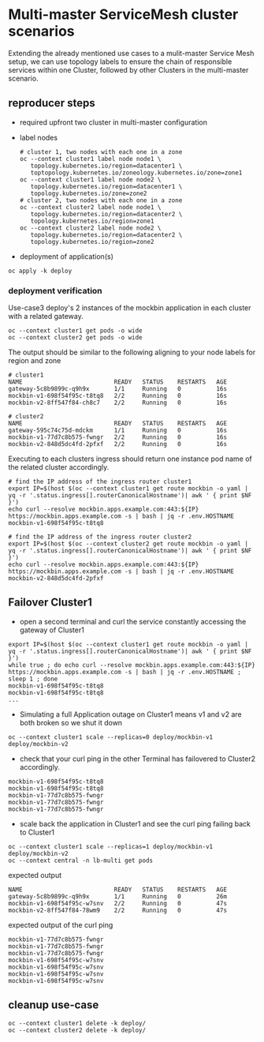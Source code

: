 # Multi-master ServiceMesh cluster scenarios

Extending the already mentioned use cases to a mulit-master Service Mesh setup, we can use topology labels to ensure the chain of responsible services within one Cluster, followed by other Clusters in the multi-master scenario.


## reproducer steps

* required upfront two cluster in multi-master configuration 

* label nodes
    ```
    # cluster 1, two nodes with each one in a zone
    oc --context cluster1 label node node1 \
       topology.kubernetes.io/region=datacenter1 \
       toptopology.kubernetes.io/zoneology.kubernetes.io/zone=zone1
    oc --context cluster1 label node node2 \
       topology.kubernetes.io/region=datacenter1 \
       topology.kubernetes.io/zone=zone2
    # cluster 2, two nodes with each one in a zone
    oc --context cluster2 label node node1 \
       topology.kubernetes.io/region=datacenter2 \
       topology.kubernetes.io/region=zone1
    oc --context cluster2 label node node2 \
       topology.kubernetes.io/region=datacenter2 \
       topology.kubernetes.io/region=zone2
    ```

* deployment of application(s)
``` 
oc apply -k deploy
``` 

### deployment verification

Use-case3 deploy's 2 instances of the mockbin application in each cluster with a related gateway.

```
oc --context cluster1 get pods -o wide 
oc --context cluster2 get pods -o wide
``` 

The output should be similar to the following aligning to your node labels for region and zone

```
# cluster1
NAME                          READY   STATUS    RESTARTS   AGE
gateway-5c8b9899c-q9h9x       1/1     Running   0          16s
mockbin-v1-698f54f95c-t8tq8   2/2     Running   0          16s
mockbin-v2-8ff547f84-ch8c7    2/2     Running   0          16s

# cluster2
NAME                          READY   STATUS    RESTARTS   AGE
gateway-595c74c75d-mdckm      1/1     Running   0          16s
mockbin-v1-77d7c8b575-fwngr   2/2     Running   0          16s
mockbin-v2-848d5dc4fd-2pfxf   2/2     Running   0          16s
```

Executing to each clusters ingress should return one instance pod name of the related cluster accordingly.

```
# find the IP address of the ingress router cluster1
export IP=$(host $(oc --context cluster1 get route mockbin -o yaml | yq -r '.status.ingress[].routerCanonicalHostname')| awk ' { print $NF }')
echo curl --resolve mockbin.apps.example.com:443:${IP} https://mockbin.apps.example.com -s | bash | jq -r .env.HOSTNAME
mockbin-v1-698f54f95c-t8tq8

# find the IP address of the ingress router cluster2
export IP=$(host $(oc --context cluster2 get route mockbin -o yaml | yq -r '.status.ingress[].routerCanonicalHostname')| awk ' { print $NF }')
echo curl --resolve mockbin.apps.example.com:443:${IP} https://mockbin.apps.example.com -s | bash | jq -r .env.HOSTNAME
mockbin-v2-848d5dc4fd-2pfxf
```

## Failover Cluster1 

* open a second terminal and curl the service constantly accessing the gateway of Cluster1 

```
export IP=$(host $(oc --context cluster1 get route mockbin -o yaml | yq -r '.status.ingress[].routerCanonicalHostname')| awk ' { print $NF }')
while true ; do echo curl --resolve mockbin.apps.example.com:443:${IP} https://mockbin.apps.example.com -s | bash | jq -r .env.HOSTNAME ; sleep 1 ; done
mockbin-v1-698f54f95c-t8tq8
mockbin-v1-698f54f95c-t8tq8
...
``` 

* Simulating a full Application outage on Cluster1 means v1 and v2 are both broken so we shut it down

```
oc --context cluster1 scale --replicas=0 deploy/mockbin-v1 deploy/mockbin-v2
```

* check that your curl ping in the other Terminal has failovered to Cluster2 accordingly.

```
mockbin-v1-698f54f95c-t8tq8
mockbin-v1-698f54f95c-t8tq8
mockbin-v1-77d7c8b575-fwngr
mockbin-v1-77d7c8b575-fwngr
mockbin-v1-77d7c8b575-fwngr
```

* scale back the application in Cluster1 and see the curl ping failing back to Cluster1

```
oc --context cluster1 scale --replicas=1 deploy/mockbin-v1 deploy/mockbin-v2
oc --context central -n lb-multi get pods
```

expected output
```
NAME                          READY   STATUS    RESTARTS   AGE
gateway-5c8b9899c-q9h9x       1/1     Running   0          26m
mockbin-v1-698f54f95c-w7snv   2/2     Running   0          47s
mockbin-v2-8ff547f84-78wm9    2/2     Running   0          47s
``` 

expected output of the curl ping
```
mockbin-v1-77d7c8b575-fwngr
mockbin-v1-77d7c8b575-fwngr
mockbin-v1-77d7c8b575-fwngr
mockbin-v1-698f54f95c-w7snv
mockbin-v1-698f54f95c-w7snv
mockbin-v1-698f54f95c-w7snv
mockbin-v1-698f54f95c-w7snv
```

## cleanup use-case

```
oc --context cluster1 delete -k deploy/
oc --context cluster2 delete -k deploy/
```
